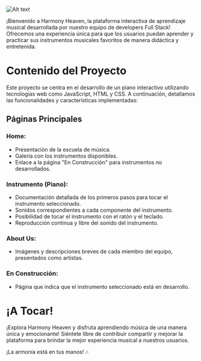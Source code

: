![Alt text](<public/assets/imagenes/logo harmony heaven.svg>)  

¡Bienvenido a Harmony Heaven, la plataforma interactiva de aprendizaje musical desarrollada por nuestro equipo de developers Full Stack! Ofrecemos una experiencia única para que los usuarios puedan aprender y practicar sus instrumentos musicales favoritos de manera didáctica y entretenida.  
  
# **Contenido del Proyecto**
Este proyecto se centra en el desarrollo de un piano interactivo utilizando tecnologías web como JavaScript, HTML y CSS. A continuación, detallamos las funcionalidades y características implementadas:  

## **Páginas Principales**  

### **Home:**

* Presentación de la escuela de música.
* Galería con los instrumentos disponibles.
* Enlace a la página "En Construcción" para instrumentos no desarrollados.  
 
### **Instrumento (Piano):**  

* Documentación detallada de los primeros pasos para tocar el instrumento seleccionado.
* Sonidos correspondientes a cada componente del instrumento.
* Posibilidad de tocar el instrumento con el ratón y el teclado.
* Reproducción continua y libre del sonido del instrumento.  

### **About Us:**

* Imágenes y descripciones breves de cada miembro del equipo, presentados como artistas.

### **En Construcción:**

* Página que indica que el instrumento seleccionado está en desarrollo.  

# **¡A Tocar!**

¡Explora Harmony Heaven y disfruta aprendiendo música de una manera única y emocionante! Siéntete libre de contribuir compartir y mejorar la plataforma para brindar la mejor experiencia musical a nuestros usuarios.  

¡La armonía está en tus manos! 🎶  
